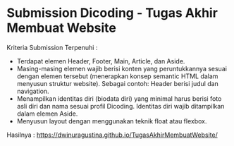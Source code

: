 # Submission Dicoding - Tugas Akhir Membuat Website

Kriteria Submission Terpenuhi :
- Terdapat elemen Header, Footer, Main, Article, dan Aside.
- Masing-masing elemen wajib berisi konten yang peruntukkannya sesuai dengan elemen tersebut (menerapkan konsep semantic HTML dalam menyusun struktur website).
Sebagai contoh: Header berisi judul dan navigation.
- Menampilkan identitas diri (biodata diri) yang minimal harus berisi foto asli diri dan nama sesuai profil Dicoding. Identitas diri wajib ditampilkan dalam elemen Aside.
- Menyusun layout dengan menggunakan teknik float atau flexbox.


Hasilnya : https://dwinuragustina.github.io/TugasAkhirMembuatWebsite/
